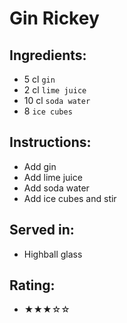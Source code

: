 # Gin Rickey

## Ingredients:
- 5 cl `gin`
- 2 cl `lime juice`
- 10 cl `soda water`
- 8 `ice cubes`

## Instructions:
- Add gin
- Add lime juice
- Add soda water
- Add ice cubes and stir

## Served in:
- Highball glass

## Rating:
- ★★★☆☆